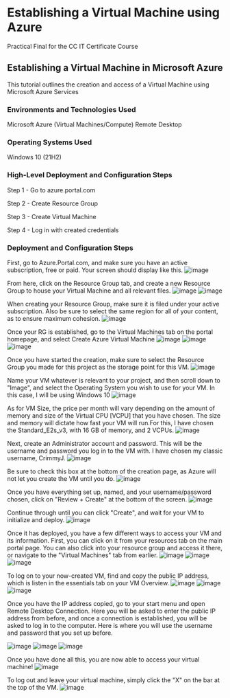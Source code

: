 # Establishing a Virtual Machine using Azure
Practical Final for the CC IT Certificate Course



## Establishing a Virtual Machine in Microsoft Azure


 This tutorial outlines the creation and access of a Virtual Machine using Microsoft Azure Services

### Environments and Technologies Used
Microsoft Azure (Virtual Machines/Compute)
Remote Desktop


### Operating Systems Used
Windows 10 (21H2)

### High-Level Deployment and Configuration Steps

Step 1 - Go to azure.portal.com

Step 2 - Create Resource Group

Step 3 - Create Virtual Machine

Step 4 - Log in with created credentials


### Deployment and Configuration Steps

First, go to Azure.Portal.com, and make sure you have an active subscription, free or paid. Your screen should display like this.
![image](https://github.com/user-attachments/assets/172e51da-fecd-4cbf-9f67-9233e42c1301)

From here, click on the Resource Group tab, and create a new Resource Group to house your Virtual Machine and all relevant files.
![image](https://github.com/user-attachments/assets/cd0f5052-aef8-4245-81f2-09bcdef6dd17)
![image](https://github.com/user-attachments/assets/0e13e1c0-8ea0-4f44-87b5-2b28dea4bb9d)

When creating your Resource Group, make sure it is filed under your active subscription. Also be sure to select the same region for all of your content, as to ensure maximum cohesion.
![image](https://github.com/user-attachments/assets/475c07ba-767a-42ae-8e63-39ae2065a5ea)


Once your RG is established, go to the Virtual Machines tab on the portal homepage, and select Create Azure Virtual Machine
![image](https://github.com/user-attachments/assets/996e1bcc-a19e-4c7b-8ed4-1cb3eb2a4238)
![image](https://github.com/user-attachments/assets/7dfc53d7-0c9a-4104-a6a6-0a8897685759)
![image](https://github.com/user-attachments/assets/12e2d798-b677-4078-976e-2fa2a333013e)


Once you have started the creation, make sure to select the Resource Group you made for this project as the storage point for this VM.
![image](https://github.com/user-attachments/assets/6a1ac3e4-b47a-4e37-b292-497552c34322)

Name your VM whatever is relevant to your project, and then scroll down to "Image", and select the Operating System you wish to use for your VM. In this case, I will be using Windows 10
![image](https://github.com/user-attachments/assets/fb9abbba-cc99-4462-b327-454f18a04842)


As for VM Size, the price per month will vary depending on the amount of memory and size of the Virtual CPU [VCPU] that you have chosen. The size and memory will dictate how fast your VM will run.For this, I have chosen the Standard_E2s_v3, with 16 GB of memory, and 2 VCPUs.
![image](https://github.com/user-attachments/assets/c4941e9f-097d-466b-ae98-38d5ce11987e)


Next, create an Administrator account and password. This will be the username and password you log in to the VM with. I have chosen my classic username, CrimmyJ.
![image](https://github.com/user-attachments/assets/6946be30-589b-4093-b0ae-1d6c9ee3417e)


Be sure to check this box at the bottom of the creation page, as Azure will not let you create the VM until you do.
![image](https://github.com/user-attachments/assets/fccefea9-947c-41ce-884e-b23b1e1e0042)

Once you have everything set up, named, and your username/password chosen, click on "Review + Create" at the bottom of the screen.
![image](https://github.com/user-attachments/assets/3da45da4-4c53-4897-a007-35445ebc32e2)

Continue through until you can click "Create", and wait for your VM to initialize and deploy.
![image](https://github.com/user-attachments/assets/fbd474a8-da6d-489d-91b4-303c65c170b8)

Once it has deployed, you have a few different ways to access your VM and its information. First, you can click on it from your resources tab on the main portal page. You can also click into your resource group and access it there, or navigate to the "Virtual Machines" tab from earlier.
![image](https://github.com/user-attachments/assets/7c442e92-8f17-4153-8e2f-d43044eabc4c)
![image](https://github.com/user-attachments/assets/578361dd-a09b-441b-868b-dac50f0cdc68)
![image](https://github.com/user-attachments/assets/0b08e904-a054-49f4-b442-3d54b372953e)


To log on to your now-created VM, find and copy the public IP address, which is listen in the essentials tab on your VM Overview.
![image](https://github.com/user-attachments/assets/1e907871-798d-49af-8539-489cb19cac99)
![image](https://github.com/user-attachments/assets/cde87852-8e45-45ca-ada9-59484d4afade)
![image](https://github.com/user-attachments/assets/57baaa56-ab9a-4ea6-93af-9935785d6084)


Once you have the IP address copied, go to your start menu and open Remote Desktop Connection. Here you will be asked to enter the public IP address from before, and once a connection is established, you will be asked to log in to the computer. Here is where you will use the username and password that you set up before.

![image](https://github.com/user-attachments/assets/ce5f00d1-b0cc-4de3-8c5f-b7e241f13f6e)
![image](https://github.com/user-attachments/assets/9af7962f-9f62-4aa4-96d2-f447ce557285)
![image](https://github.com/user-attachments/assets/e90e4dbb-2482-4c35-9105-f90c6e59aafa)

Once you have done all this, you are now able to access your virtual machine!
![image](https://github.com/user-attachments/assets/ef8ef1f4-9d88-49e7-8a47-a0bed43d46b3)

To log out and leave your virtual machine, simply click the "X" on the bar at the top of the VM.
![image](https://github.com/user-attachments/assets/e4fdef1e-64c1-4149-814b-b431f4b77aa4)








